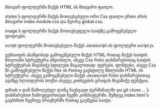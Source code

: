   <!-- პროექტის სტრუქტურა -->
  მთავარ ფოლდერში მაქვს HTML ის მთავარი ფაილი.
<!--  -->
  styles ს ფოლდერში მაქვს მოთავსებული ორი Css ფაილი ერთი არის მთავარი index.module.css და მეორე global.css.
<!--  -->
  image ს ფოლდერში მაქვს მოთავსეფული საიტზე გამოყენებული ფოტოები.
<!--  -->
  script ფოლდერში მოთავსებული მაქვს Javascript ის ფოლდერი script.js.


  <!-- რა ტექნოლოგიებია გამოყენებული და რატომ -->
  ვებსაიტის ასაწყობად გამოყენებული მაქვს HTML რითაც მაქვს საიტის მთლიანი სტრუქტურა აწყობილი, ასევე Css რისი დახმარებითაც 
  საიტის სტრუქტურას მივანიჭე სტილები მაგალითად: ფერები, ფონტები, ასევე Css ში გამოყენებული მაქვს flex ის რითაც გავსტილე მთლიანი HTML ის სტრუქტურა. 
  ასევე გამოყენებული მაქვს Javascript რისი დახმარებითაც ავაწყე სლაიდერის ბოქსი ასევეე კითხვების გრაფას მივანიჭე ფუნქცია.

  <!-- ინსტრუქცია თუ როგორ უნდა გაუშვა საიტი -->
  
  github ი დან წამოღებულ ლინკ ჩავსვავთ ტერმინალში და git clone ... ს დახმარებით ჩამოვტვირთავთ ჩვენს კომპიუტერში. შემდეგ index.html ს გავხსნით ჩვენივე ბრაუზერში რითაც გაეშვება საიტი.
 


